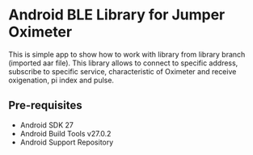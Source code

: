
Android BLE Library for Jumper Oximeter
===================================

This is simple app to show how to work with library from library branch (imported aar file). This library allows to connect to specific address, subscribe to specific service, characteristic of Oximeter and receive oxigenation, pi index and pulse. 

Pre-requisites
--------------

- Android SDK 27
- Android Build Tools v27.0.2
- Android Support Repository